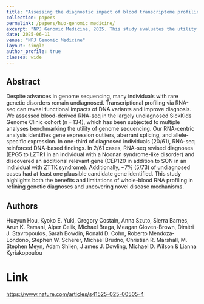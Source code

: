 ```yaml
---
title: "Assessing the diagnostic impact of blood transcriptome profiling in a pediatric cohort previously assessed by genome sequencing"
collection: papers
permalink: /papers/huo-genomic_medicine/
excerpt: "NPJ Genomic Medicine, 2025. This study evaluates the utility of blood-derived RNA sequencing in refining genetic diagnoses in a pediatric cohort with rare genetic disorders."
date: 2025-06-11
venue: "NPJ Genomic Medicine"
layout: single
author_profile: true
classes: wide
---
```


## Abstract

Despite advances in genome sequencing, many individuals with rare genetic disorders remain undiagnosed. 
Transcriptional profiling via RNA-seq can reveal functional impacts of DNA variants and improve diagnosis. 
We assessed blood-derived RNA-seq in the largely undiagnosed SickKids Genome Clinic cohort (n = 134), which 
has been subjected to multiple analyses benchmarking the utility of genome sequencing. Our RNA-centric analysis 
identifies gene expression outliers, aberrant splicing, and allele-specific expression. In one-third of diagnosed 
individuals (20/61), RNA-seq reinforced DNA-based findings. In 2/61 cases, RNA-seq revised diagnoses 
(EPG5 to LZTR1 in an individual with a Noonan syndrome-like disorder) and discovered an additional relevant 
gene (CEP120 in addition to SON in an individual with ZTTK syndrome). Additionally, ~7% (5/73) of undiagnosed cases 
had at least one plausible candidate gene identified. This study highlights both the benefits and limitations of 
whole-blood RNA profiling in refining genetic diagnoses and uncovering novel disease mechanisms.

## Authors

Huayun Hou, Kyoko E. Yuki, Gregory Costain, Anna Szuto, Sierra Barnes, 
Arun K. Ramani, Alper Celik, Michael Braga, Meagan Gloven-Brown, Dimitri J. 
Stavropoulos, Sarah Bowdin, Ronald D. Cohn, Roberto Mendoza-Londono, Stephen W. Scherer, 
Michael Brudno, Christian R. Marshall, M. Stephen Meyn, Adam Shlien, J
ames J. Dowling, Michael D. Wilson & Lianna Kyriakopoulou

# Link

https://www.nature.com/articles/s41525-025-00505-4